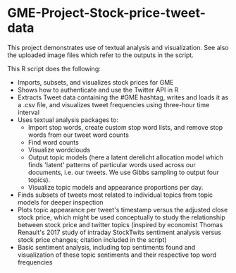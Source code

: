 # GME-Project-Stock-price-tweet-data
This project demonstrates use of textual analysis and visualization. See also the uploaded image files which refer to the outputs in the script.

This R script does the following:
- Imports, subsets, and visualizes stock prices for GME
- Shows how to authenticate and use the Twitter API in R
- Extracts Tweet data containing the #GME hashtag, writes and loads it as a .csv file, and visualizes tweet frequencies using three-hour time interval
- Uses textual analysis packages to:
	- Import stop words, create custom stop word lists, and remove stop words from our tweet word counts
	- Find word counts
	- Visualize wordclouds
	- Output topic models (here a latent derelicht allocation model which finds 'latent' patterns of particular words used across our documents, i.e. our tweets. We use Gibbs sampling to output four topics).
	- Visualize topic models and appearance proportions per day.
- Finds subsets of tweets most related to individual topics from topic models for deeper inspection
- Plots topic appearance per tweet's timestamp versus the adjusted close stock price, which might be used conceptually to study the relationship between stock price and twitter topics (inspired by economist Thomas Renault's 2017 study of intraday StockTwits sentiment analysis versus stock price changes; citation included in the script)
- Basic sentiment analysis, including top sentiments found and visualization of these topic sentiments and their respective top word frequencies

